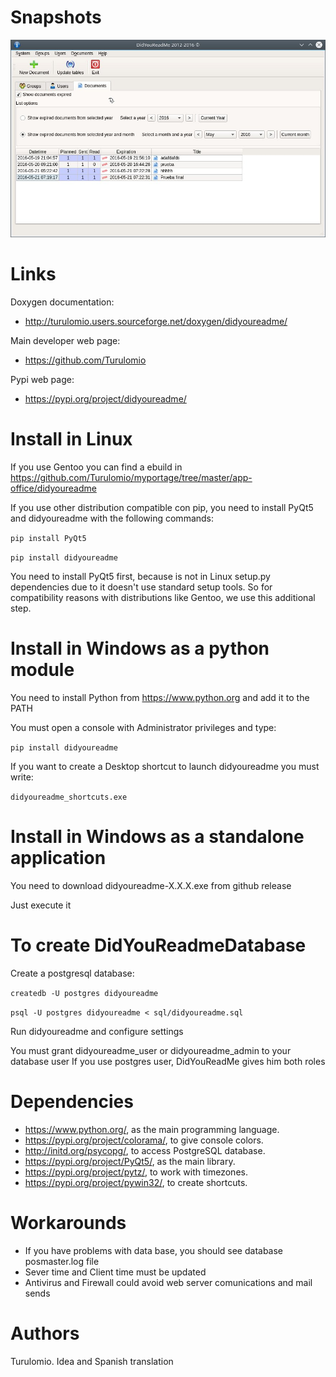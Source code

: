 Snapshots
=========

![Snapshot main windows](https://raw.githubusercontent.com/Turulomio/didyoureadme/master/doc/didyoureadme-snapshots-01.jpg)

Links
=====
Doxygen documentation:
  * http://turulomio.users.sourceforge.net/doxygen/didyoureadme/

Main developer web page:
  * https://github.com/Turulomio 

Pypi web page:
  * https://pypi.org/project/didyoureadme/

Install in Linux
================
If you use Gentoo you can find a ebuild in https://github.com/Turulomio/myportage/tree/master/app-office/didyoureadme

If you use other distribution compatible con pip, you need to install PyQt5 and didyoureadme with the following commands:

`pip install PyQt5`

`pip install didyoureadme`

You need to install PyQt5 first, because is not in Linux setup.py dependencies due to it doesn't use standard setup tools. So for compatibility reasons with distributions like Gentoo, we use this additional step.

Install in Windows as a python module
=====================================
You need to install Python from https://www.python.org and add it to the PATH

You must open a console with Administrator privileges and type:

`pip install didyoureadme`

If you want to create a Desktop shortcut to launch didyoureadme you must write:

`didyoureadme_shortcuts.exe`

Install in Windows as a standalone application
==============================================
You need to download didyoureadme-X.X.X.exe from github release

Just execute it

To create DidYouReadmeDatabase
==============================
Create a postgresql database:

`createdb -U postgres didyoureadme`

`psql -U postgres didyoureadme < sql/didyoureadme.sql`

Run didyoureadme and configure settings

You must grant didyoureadme_user or didyoureadme_admin to your database user
If you use postgres user, DidYouReadMe gives him both roles

Dependencies
============
* https://www.python.org/, as the main programming language.
* https://pypi.org/project/colorama/, to give console colors.
* http://initd.org/psycopg/, to access PostgreSQL database.
* https://pypi.org/project/PyQt5/, as the main library.
* https://pypi.org/project/pytz/, to work with timezones.
* https://pypi.org/project/pywin32/, to create shortcuts.


Workarounds
===========
- If you have problems with data base, you should see database posmaster.log file
- Sever time and Client time must be updated
- Antivirus and Firewall could avoid web server comunications and mail sends

Authors
=======
Turulomio. Idea and Spanish translation
